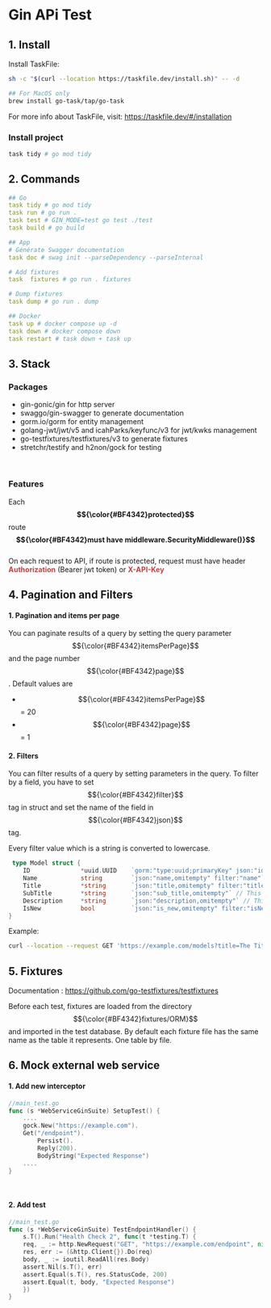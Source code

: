 # Gin APi Test


## 1. Install
Install TaskFile:
 ```bash
 sh -c "$(curl --location https://taskfile.dev/install.sh)" -- -d
 
 ## For MacOS only
 brew install go-task/tap/go-task
 ```
For more info about TaskFile, visit: https://taskfile.dev/#/installation

### Install project
```bash
task tidy # go mod tidy
```

## 2. Commands
```yaml
## Go
task tidy # go mod tidy
task run # go run . 
task test # GIN_MODE=test go test ./test
task build # go build

## App
# Générate Swagger documentation
task doc # swag init --parseDependency --parseInternal

# Add fixtures
task  fixtures # go run . fixtures

# Dump fixtures
task dump # go run . dump 

## Docker
task up # docker compose up -d
task down # docker compose down
task restart # task down + task up
```

## 3. Stack
### Packages
- gin-gonic/gin for http server
- swaggo/gin-swagger to generate documentation
- gorm.io/gorm for entity management
- golang-jwt/jwt/v5 and icahParks/keyfunc/v3 for jwt/kwks management
- go-testfixtures/testfixtures/v3 to generate fixtures
- stretchr/testify and h2non/gock for testing
<br/>

### Features
Each **$${\color{#BF4342}protected}$$** route **$${\color{#BF4342}must have middleware.SecurityMiddleware()}$$**
<br/>
On each request to API, if route is protected, request must have header <span style="color:#BF4342; font-weight:bold">Authorization</span> (Bearer jwt token) or <span style="color:#BF4342; font-weight:bold">X-API-Key</span> 

## 4. Pagination and Filters
#### 1. Pagination and items per page
You can paginate results of a query by setting the query parameter $${\color{#BF4342}itemsPerPage}$$ and the page number $${\color{#BF4342}page}$$.
Default values are 

- $${\color{#BF4342}itemsPerPage}$$ = 20
- $${\color{#BF4342}page}$$ = 1


#### 2. Filters
You can filter results of a query by setting parameters in the query. 
To filter by a field, you have to set $${\color{#BF4342}filter}$$ tag in struct and set the name of the field in $${\color{#BF4342}json}$$ tag.

Every filter value which is a string is converted to lowercase.

```go
 type Model struct {
    ID              *uuid.UUID    `gorm:"type:uuid;primaryKey" json:"id,omitempty" filter:"id"`// in the query is id=5C6C5C6C-5C6C-5C6C-5C6C-5C6C
    Name            string        `json:"name,omitempty" filter:"name"` // in the query is name=The Name
    Title           *string       `json:"title,omitempty" filter:"title"` // in the query is title=The Title 
    SubTitle        *string       `json:"sub_title,omitempty"` // This field is not filterable because no filter tag is set
    Description     *string       `json:"description,omitempty"` // This field is not filterable because no filter tag is set
    IsNew           bool          `json:"is_new,omitempty" filter:"isNew"` // in the query is isNew=true
}
 ```

Example:
```sh
curl --location --request GET 'https://example.com/models?title=The Title&name=The Name'

 ```

## 5. Fixtures
Documentation : https://github.com/go-testfixtures/testfixtures


Before each test, fixtures are loaded from the directory $${\color{#BF4342}fixtures/ORM}$$ and imported in the test database.
By default each fixture file has the same name as the table it represents. One table by file.
## 6. Mock external web service
#### 1. Add new interceptor
```go
//main_test.go
func (s *WebServiceGinSuite) SetupTest() {
	....
	gock.New("https://example.com").
	Get("/endpoint").
        Persist().
        Reply(200).
        BodyString("Expected Response")	
	....
}
```
<br/>

#### 2. Add test
```go
//main_test.go
func (s *WebServiceGinSuite) TestEndpointHandler() {
    s.T().Run("Health Check 2", func(t *testing.T) {
    req, _ := http.NewRequest("GET", "https://example.com/endpoint", nil)
    res, err := (&http.Client{}).Do(req)
    body, _ := ioutil.ReadAll(res.Body)
    assert.Nil(s.T(), err)
    assert.Equal(s.T(), res.StatusCode, 200)
    assert.Equal(t, body, "Expected Response")
    })
}
```